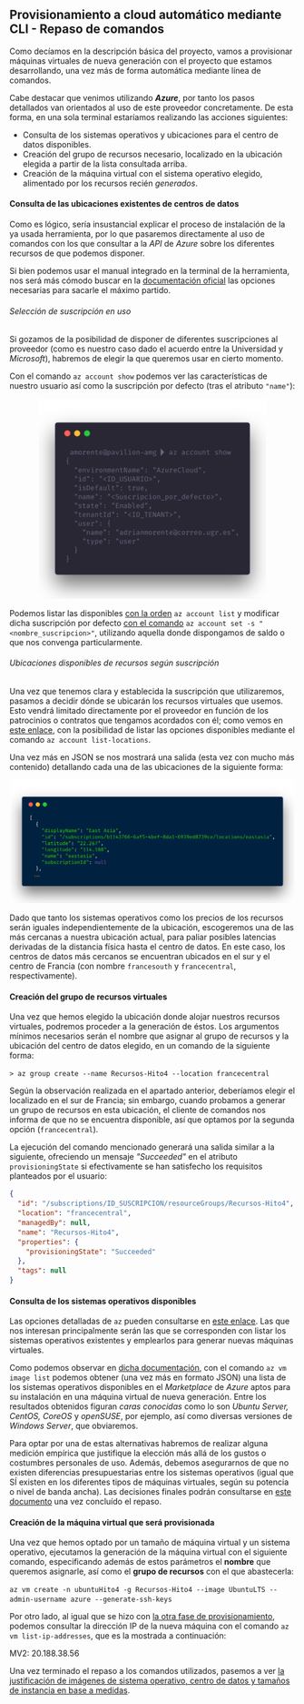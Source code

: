 ## Provisionamiento a cloud automático mediante CLI - Repaso de comandos

Como decíamos en la descripción básica del proyecto, vamos a provisionar máquinas virtuales de nueva generación con el proyecto que estamos desarrollando, una vez más de forma automática mediante línea de comandos.

Cabe destacar que venimos utilizando ***Azure***, por tanto los pasos detallados van orientados al uso de este proveedor concretamente. De esta forma, en una sola terminal estaríamos realizando las acciones siguientes:

- Consulta de los sistemas operativos y ubicaciones para el centro de datos disponibles.
- Creación del grupo de recursos necesario, localizado en la ubicación elegida a partir de la lista consultada arriba.
- Creación de la máquina virtual con el sistema operativo elegido, alimentado por los recursos recién *generados*.

#### Consulta de las ubicaciones existentes de centros de datos

Como es lógico, sería insustancial explicar el proceso de instalación de la ya usada herramienta, por lo que pasaremos directamente al uso de comandos con los que consultar a la *API* de *Azure* sobre los diferentes recursos de que podemos disponer.

Si bien podemos usar el manual integrado en la terminal de la herramienta, nos será más cómodo buscar en la [documentación oficial](https://docs.microsoft.com/en-us/cli/azure/reference-index?view=azure-cli-latest) las opciones necesarias para sacarle el máximo partido.

###### Selección de suscripción en uso

Si gozamos de la posibilidad de disponer de diferentes suscripciones al proveedor (como es nuestro caso dado el acuerdo entre la Universidad y *Microsoft*), habremos de elegir la que queremos usar en cierto momento.

Con el comando `az account show` podemos ver las características de nuestro usuario así como la suscripción por defecto (tras el atributo `"name"`):

<p align="center"><img alt="Comando de consulta de atributos de la cuenta identificada en Azure" width="400px" src="../img/azure-account-show.png" /></p>

Podemos listar las disponibles [con la orden](https://docs.microsoft.com/en-us/cli/azure/account?view=azure-cli-latest#az-account-list) `az account list` y modificar dicha suscripción por defecto [con el comando](https://docs.microsoft.com/en-us/cli/azure/account?view=azure-cli-latest#az-account-set) `az account set -s "<nombre_suscripcion>"`, utilizando aquella donde dispongamos de saldo o que nos convenga particularmente.

###### Ubicaciones disponibles de recursos según suscripción

Una vez que tenemos clara y establecida la suscripción que utilizaremos, pasamos a decidir dónde se ubicarán los recursos virtuales que usemos. Esto vendrá limitado directamente por el proveedor en función de los patrocinios o contratos que tengamos acordados con él; como vemos en [este enlace](https://docs.microsoft.com/en-us/cli/azure/account?view=azure-cli-latest#az-account-list-locations), con la posibilidad de listar las opciones disponibles mediante el comando `az account list-locations`.

Una vez más en JSON se nos mostrará una salida (esta vez con mucho más contenido) detallando cada una de las ubicaciones de la siguiente forma:

<p align="center"><img alt="Ejemplo de ubicaciones disponibles de recursos virtuales según suscripción" width="500px" src="../img/azure-account-list-locations.png" /></p>

Dado que tanto los sistemas operativos como los precios de los recursos serán iguales independientemente de la ubicación, escogeremos una de las más cercanas a nuestra ubicación actual, para paliar posibles latencias derivadas de la distancia física hasta el centro de datos. En este caso, los centros de datos más cercanos se encuentran ubicados en el sur y el centro de Francia (con nombre `francesouth` y `francecentral`, respectivamente).

#### Creación del grupo de recursos virtuales

Una vez que hemos elegido la ubicación donde alojar nuestros recursos virtuales, podremos proceder a la generación de éstos. Los argumentos mínimos necesarios serán el nombre que asignar al grupo de recursos y la ubicación del centro de datos elegido, en un comando de la siguiente forma:

`> az group create --name Recursos-Hito4 --location francecentral`

Según la observación realizada en el apartado anterior, deberíamos elegir el localizado en el sur de Francia; sin embargo, cuando probamos a generar un grupo de recursos en esta ubicación, el cliente de comandos nos informa de que no se encuentra disponible, así que optamos por la segunda opción (`francecentral`).

La ejecución del comando mencionado generará una salida similar a la siguiente, ofreciendo un mensaje *"Succeeded"* en el atributo `provisioningState` si efectivamente se han satisfecho los requisitos planteados por el usuario:

```json
{
  "id": "/subscriptions/ID_SUSCRIPCION/resourceGroups/Recursos-Hito4",
  "location": "francecentral",
  "managedBy": null,
  "name": "Recursos-Hito4",
  "properties": {
    "provisioningState": "Succeeded"
  },
  "tags": null
}

```

#### Consulta de los sistemas operativos disponibles

Las opciones detalladas de `az` pueden consultarse en [este enlace](https://docs.microsoft.com/en-us/cli/azure/image?view=azure-cli-latest). Las que nos interesan principalmente serán las que se corresponden con listar los sistemas operativos existentes y emplearlos para generar nuevas máquinas virtuales.

Como podemos observar en [dicha documentación](https://docs.microsoft.com/en-us/cli/azure/vm/image?view=azure-cli-latest), con el comando `az vm image list` podemos obtener (una vez más en formato JSON) una lista de los sistemas operativos disponibles en el *Marketplace* de *Azure* aptos para su instalación en una máquina virtual de nueva generación. Entre los resultados obtenidos figuran *caras conocidas* como lo son *Ubuntu Server, CentOS, CoreOS* y *openSUSE*, por ejemplo, así como diversas versiones de *Windows Server*, que obviaremos.

Para optar por una de estas alternativas habremos de realizar alguna medición empírica que justifique la elección más allá de los gustos o costumbres personales de uso. Además, debemos asegurarnos de que no existen diferencias presupuestarias entre los sistemas operativos (igual que SÍ existen en los diferentes tipos de máquinas virtuales, según su potencia o nivel de banda ancha). Las decisiones finales podrán consultarse en [este documento](./Justificaciones.md) una vez concluído el repaso.

#### Creación de la máquina virtual que será provisionada

Una vez que hemos optado por un tamaño de máquina virtual y un sistema operativo, ejecutamos la generación de la máquina virtual con el siguiente comando, especificando además de estos parámetros el **nombre** que queremos asignarle, así como el **grupo de recursos** con el que abastecerla:

`az vm create -n ubuntuHito4 -g Recursos-Hito4 --image UbuntuLTS --admin-username azure --generate-ssh-keys`

Por otro lado, al igual que se hizo con [la otra fase de provisionamiento](../Provisionamiento), podemos consultar la dirección IP de la nueva máquina con el comando `az vm list-ip-addresses`, que es la mostrada a continuación:

MV2: 20.188.38.56

Una vez terminado el repaso a los comandos utilizados, pasemos a ver [la justificación de imágenes de sistema operativo, centro de datos y tamaños de instancia en base a medidas](./Justificaciones.md).
